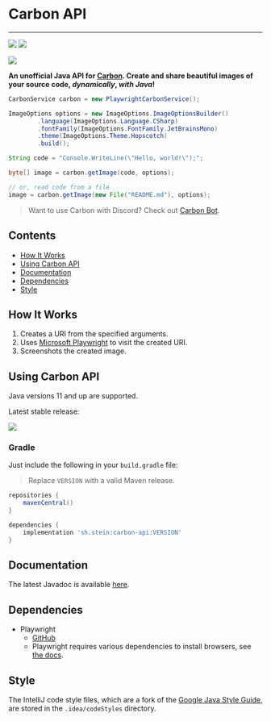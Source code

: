 # Carbon API

---

![](https://img.shields.io/maven-central/v/sh.stein/carbon-api)
![](https://img.shields.io/github/license/jacobmstein/carbon-api)

![](https://user-images.githubusercontent.com/10369094/31211729-591d059c-a950-11e7-86af-fa5ea3d7dbac.png)

**An unofficial Java API for [Carbon](https://carbon.now.sh). Create and share beautiful images of
your source code, *dynamically*, *with Java*!**

```java
CarbonService carbon = new PlaywrightCarbonService();

ImageOptions options = new ImageOptions.ImageOptionsBuilder()
        .language(ImageOptions.Language.CSharp)
        .fontFamily(ImageOptions.FontFamily.JetBrainsMono)
        .theme(ImageOptions.Theme.Hopscotch)
        .build();

String code = "Console.WriteLine(\"Hello, world!\");";

byte[] image = carbon.getImage(code, options);

// or, read code from a file
image = carbon.getImage(new File("README.md"), options);
```

> Want to use Carbon with Discord? Check out [Carbon Bot](https://github.com/jacobmstein/CarbonBot).

## Contents

* [How It Works](#how-it-works)
* [Using Carbon API](#using-carbon-api)
* [Documentation](#documentation)
* [Dependencies](#dependencies)
* [Style](#style)

## How It Works

1. Creates a URI from the specified arguments.
2. Uses [Microsoft Playwright](https://github.com/microsoft/playwright-java) to visit the created
   URI.
3. Screenshots the created image.

## Using Carbon API

Java versions 11 and up are supported.

Latest stable release:

![](https://img.shields.io/maven-central/v/sh.stein/carbon-api)

### Gradle

Just include the following in your `build.gradle` file:

> Replace `VERSION` with a valid Maven release.

```gradle
repositories {
    mavenCentral()
}

dependencies {
    implementation 'sh.stein:carbon-api:VERSION'
}
```

## Documentation

The latest Javadoc is available
[here](https://www.javadoc.io/doc/sh.stein/carbon-api/latest/sh/stein/carbon/package-summary.html).

## Dependencies

* Playwright
    * [GitHub](https://github.com/microsoft/playwright-java)
    * Playwright requires various dependencies to install browsers,
      see [the docs](https://playwright.dev/java/docs/cli#install-system-dependencies).

## Style

The IntelliJ code style files, which are a fork of
the [Google Java Style Guide](https://google.github.io/styleguide/javaguide.html), are stored in
the `.idea/codeStyles` directory.
